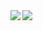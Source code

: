 <a href="https://github.com/anuraghazra/github-readme-stats">
  <img align="left" src="https://github-readme-stats.vercel.app/api?username=kmix-39&count_private=true&show_icons=true" />
</a>
<a href="https://github.com/anuraghazra/github-readme-stats">
  <img align="left" src="https://github-readme-stats.vercel.app/api/top-langs/?username=kmix-39" />
</a>